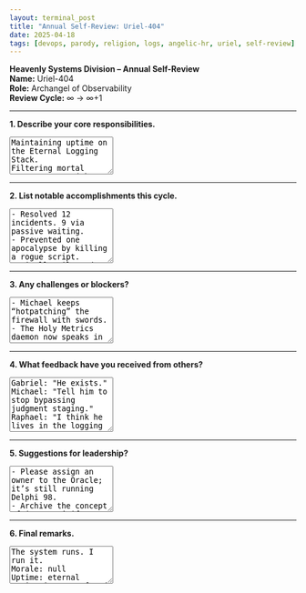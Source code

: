 ```yaml
---
layout: terminal_post
title: "Annual Self-Review: Uriel-404"
date: 2025-04-18
tags: [devops, parody, religion, logs, angelic-hr, uriel, self-review]
---
```


**Heavenly Systems Division – Annual Self-Review**  
**Name:** Uriel-404  
**Role:** Archangel of Observability  
**Review Cycle:** ∞ → ∞+1  

---

**1. Describe your core responsibilities.**  
<textarea readonly rows="4">
Maintaining uptime on the Eternal Logging Stack.
Filtering mortal error reports (aka prayers).
Ignoring most of them.
Running point on metaphysical observability.
</textarea>

---

**2. List notable accomplishments this cycle.**  
<textarea readonly rows="6">
- Resolved 12 incidents. 9 via passive waiting.
- Prevented one apocalypse by killing a rogue script.
- Finally silenced the trumpet alert fatigue (you're welcome).
- Migrated Limbo to a Kubernetes cluster. Regret everything.
</textarea>

---

**3. Any challenges or blockers?**  
<textarea readonly rows="5">
- Michael keeps “hotpatching” the firewall with swords.
- The Holy Metrics daemon now speaks in tongues.
- Mortality rates spiked after a grace caching issue.
- Still don’t know what that blinking light on SeraphNet does.
</textarea>

---

**4. What feedback have you received from others?**  
<textarea readonly rows="6">
Gabriel: "He exists."
Michael: "Tell him to stop bypassing judgment staging."
Raphael: "I think he lives in the logging cave now?"
Holy Spirit: [static, followed by Gregorian chanting]
</textarea>

---

**5. Suggestions for leadership?**  
<textarea readonly rows="5">
- Please assign an owner to the Oracle; it’s still running Delphi 98.
- Archive the concept of ‘mystery’ if you expect traceability.
- Mandate alert labels in actual language, not ancient Enochian.
</textarea>

---

**6. Final remarks.**  
<textarea readonly rows="4">
The system runs. I run it.  
Morale: null  
Uptime: eternal  
Motivation: not found
</textarea>
